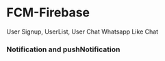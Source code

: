 # FCM-Firebase
User Signup, UserList, User Chat
Whatsapp Like Chat

### Notification and pushNotification
